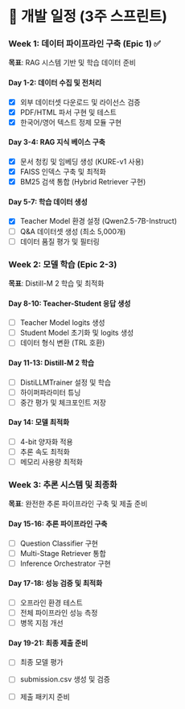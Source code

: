 # 📅 개발 일정 (3주 스프린트)

### Week 1: 데이터 파이프라인 구축 (Epic 1) ✅
**목표**: RAG 시스템 기반 및 학습 데이터 준비

#### Day 1-2: 데이터 수집 및 전처리
- [x] 외부 데이터셋 다운로드 및 라이선스 검증
- [x] PDF/HTML 파서 구현 및 테스트
- [x] 한국어/영어 텍스트 정제 모듈 구현

#### Day 3-4: RAG 지식 베이스 구축
- [x] 문서 청킹 및 임베딩 생성 (KURE-v1 사용)
- [x] FAISS 인덱스 구축 및 최적화
- [x] BM25 검색 통합 (Hybrid Retriever 구현)

#### Day 5-7: 학습 데이터 생성
- [x] Teacher Model 환경 설정 (Qwen2.5-7B-Instruct)
- [ ] Q&A 데이터셋 생성 (최소 5,000개)
- [ ] 데이터 품질 평가 및 필터링

### Week 2: 모델 학습 (Epic 2-3)
**목표**: Distill-M 2 학습 및 최적화

#### Day 8-10: Teacher-Student 응답 생성
- [ ] Teacher Model logits 생성
- [ ] Student Model 초기화 및 logits 생성
- [ ] 데이터 형식 변환 (TRL 호환)

#### Day 11-13: Distill-M 2 학습
- [ ] DistiLLMTrainer 설정 및 학습
- [ ] 하이퍼파라미터 튜닝
- [ ] 중간 평가 및 체크포인트 저장

#### Day 14: 모델 최적화
- [ ] 4-bit 양자화 적용
- [ ] 추론 속도 최적화
- [ ] 메모리 사용량 최적화

### Week 3: 추론 시스템 및 최종화
**목표**: 완전한 추론 파이프라인 구축 및 제출 준비

#### Day 15-16: 추론 파이프라인 구축
- [ ] Question Classifier 구현
- [ ] Multi-Stage Retriever 통합
- [ ] Inference Orchestrator 구현

#### Day 17-18: 성능 검증 및 최적화
- [ ] 오프라인 환경 테스트
- [ ] 전체 파이프라인 성능 측정
- [ ] 병목 지점 개선

#### Day 19-21: 최종 제출 준비
- [ ] 최종 모델 평가
- [ ] submission.csv 생성 및 검증
- [ ] 제출 패키지 준비
